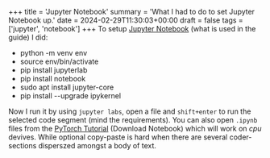 +++
title = 'Jupyter Notebook'
summary = 'What I had to do to set Jupyter Notebook up.'
date = 2024-02-29T11:30:03+00:00
draft = false
tags = ['jupyter', 'notebook']
+++
To setup [Jupyter Notebook](https://jupyter.org/) (what is used in the guide) I did:
- python -m venv env
- source env/bin/activate
- pip install jupyterlab
- pip install notebook
- sudo apt install jupyter-core
- pip install --upgrade ipykernel

Now I run it by using `jupyter labs`, open a file and `shift+enter` to run the selected code segment (mind the requirements).
You can also open `.ipynb` files from the [PyTorch Tutorial](https://pytorch.org/tutorials/) (Download Notebook) which will work on *cpu* devives.
While optional copy-paste is hard when there are several coder-sections disperszed amongst a body of text.
